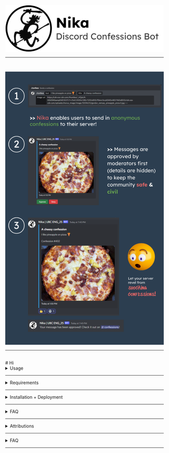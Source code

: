 ![](images/titleBanner2.png)
<hr>
<br>

![](images/newBan.png)
<hr>
<br>
# Hi
<details>
	<summary>Usage</summary>
	
</details>
<hr>

<details>
	##<summary>Requirements</summary>
	
</details>
<hr>

<details>
	<summary>Installation + Deployment</summary>
	
</details>
<hr>

<details>
	<summary>FAQ</summary>
	
</details>
<hr>

<details>
	<summary>Attributions</summary>
	
</details>
<hr>

<details>
	<summary>FAQ</summary>
	
</details>
<hr>
